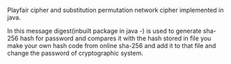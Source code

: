 Playfair cipher and substitution permutation network cipher implemented in java.

In this message digest(inbuilt package in java -) is used to generate sha-256 hash for password and compares it with the hash stored in file you make your own hash code from online sha-256 and add it to that file and change the password of cryptographic system.
